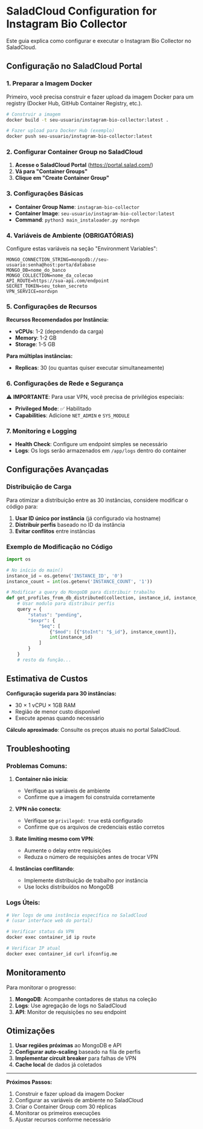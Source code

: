 # SaladCloud Configuration for Instagram Bio Collector

Este guia explica como configurar e executar o Instagram Bio Collector no SaladCloud.

## Configuração no SaladCloud Portal

### 1. Preparar a Imagem Docker

Primeiro, você precisa construir e fazer upload da imagem Docker para um registry (Docker Hub, GitHub Container Registry, etc.).

```bash
# Construir a imagem
docker build -t seu-usuario/instagram-bio-collector:latest .

# Fazer upload para Docker Hub (exemplo)
docker push seu-usuario/instagram-bio-collector:latest
```

### 2. Configurar Container Group no SaladCloud

1. **Acesse o SaladCloud Portal** (https://portal.salad.com/)
2. **Vá para "Container Groups"**
3. **Clique em "Create Container Group"**

### 3. Configurações Básicas

- **Container Group Name**: `instagram-bio-collector`
- **Container Image**: `seu-usuario/instagram-bio-collector:latest`
- **Command**: `python3 main_instaloader.py nordvpn`

### 4. Variáveis de Ambiente (OBRIGATÓRIAS)

Configure estas variáveis na seção "Environment Variables":

```
MONGO_CONNECTION_STRING=mongodb://seu-usuario:senha@host:porta/database
MONGO_DB=nome_do_banco
MONGO_COLLECTION=nome_da_colecao
API_ROUTE=https://sua-api.com/endpoint
SECRET_TOKEN=seu_token_secreto
VPN_SERVICE=nordvpn
```

### 5. Configurações de Recursos

**Recursos Recomendados por Instância:**
- **vCPUs**: 1-2 (dependendo da carga)
- **Memory**: 1-2 GB
- **Storage**: 1-5 GB

**Para múltiplas instâncias:**
- **Replicas**: 30 (ou quantas quiser executar simultaneamente)

### 6. Configurações de Rede e Segurança

⚠️ **IMPORTANTE**: Para usar VPN, você precisa de privilégios especiais:

- **Privileged Mode**: ✅ Habilitado
- **Capabilities**: Adicione `NET_ADMIN` e `SYS_MODULE`

### 7. Monitoring e Logging

- **Health Check**: Configure um endpoint simples se necessário
- **Logs**: Os logs serão armazenados em `/app/logs` dentro do container

## Configurações Avançadas

### Distribuição de Carga

Para otimizar a distribuição entre as 30 instâncias, considere modificar o código para:

1. **Usar ID único por instância** (já configurado via hostname)
2. **Distribuir perfis** baseado no ID da instância
3. **Evitar conflitos** entre instâncias

### Exemplo de Modificação no Código

```python
import os

# No início do main()
instance_id = os.getenv('INSTANCE_ID', '0')
instance_count = int(os.getenv('INSTANCE_COUNT', '1'))

# Modificar a query do MongoDB para distribuir trabalho
def get_profiles_from_db_distributed(collection, instance_id, instance_count, log):
    # Usar modulo para distribuir perfis
    query = {
        "status": "pending",
        "$expr": {
            "$eq": [
                {"$mod": [{"$toInt": "$_id"}, instance_count]},
                int(instance_id)
            ]
        }
    }
    # resto da função...
```

## Estimativa de Custos

**Configuração sugerida para 30 instâncias:**
- 30 × 1 vCPU × 1GB RAM
- Região de menor custo disponível
- Execute apenas quando necessário

**Cálculo aproximado**: Consulte os preços atuais no portal SaladCloud.

## Troubleshooting

### Problemas Comuns:

1. **Container não inicia**:
   - Verifique as variáveis de ambiente
   - Confirme que a imagem foi construída corretamente

2. **VPN não conecta**:
   - Verifique se `privileged: true` está configurado
   - Confirme que os arquivos de credenciais estão corretos

3. **Rate limiting mesmo com VPN**:
   - Aumente o delay entre requisições
   - Reduza o número de requisições antes de trocar VPN

4. **Instâncias conflitando**:
   - Implemente distribuição de trabalho por instância
   - Use locks distribuídos no MongoDB

### Logs Úteis:

```bash
# Ver logs de uma instância específica no SaladCloud
# (usar interface web do portal)

# Verificar status da VPN
docker exec container_id ip route

# Verificar IP atual
docker exec container_id curl ifconfig.me
```

## Monitoramento

Para monitorar o progresso:

1. **MongoDB**: Acompanhe contadores de status na coleção
2. **Logs**: Use agregação de logs no SaladCloud
3. **API**: Monitor de requisições no seu endpoint

## Otimizações

1. **Usar regiões próximas** ao MongoDB e API
2. **Configurar auto-scaling** baseado na fila de perfis
3. **Implementar circuit breaker** para falhas de VPN
4. **Cache local** de dados já coletados

---

**Próximos Passos:**
1. Construir e fazer upload da imagem Docker
2. Configurar as variáveis de ambiente no SaladCloud
3. Criar o Container Group com 30 réplicas
4. Monitorar os primeiros execuções
5. Ajustar recursos conforme necessário